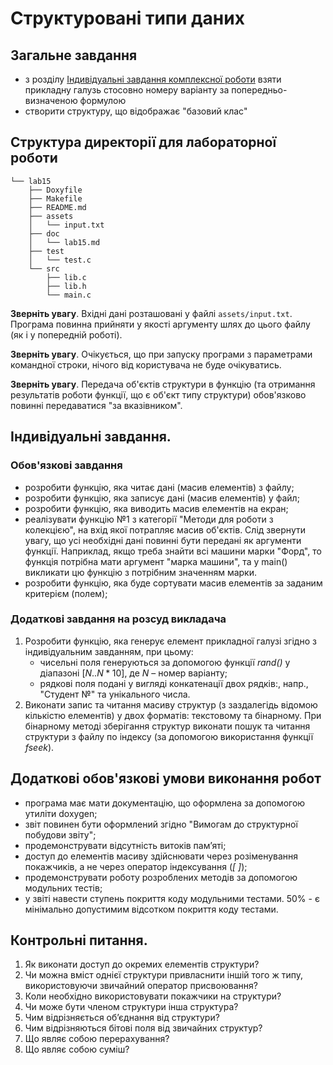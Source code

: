 # Структуровані типи даних
## Загальне завдання

- з розділу [Індивідуальні завдання комплексної роботи](../common/complex-tasks.md) взяти прикладну галузь стосовно номеру варіанту за попередньо-визначеною формулою
- створити структуру, що відображає "базовий клас"

## Структура директорії для лабораторної роботи

```
└── lab15
    ├── Doxyfile
    ├── Makefile
    ├── README.md
    ├── assets
    │   └── input.txt
    ├── doc
    │   └── lab15.md
    ├── test
    │   └── test.c
    └── src
        ├── lib.c
        ├── lib.h
        └── main.c
```

**Зверніть увагу**. Вхідні дані розташовані у файлі `assets/input.txt`. Програма повинна прийняти у якості аргументу шлях до цього файлу (як і у попередній роботі). 

**Зверніть увагу**. Очікується, що при запуску програми з параметрами командної строки, нічого від користувача не буде очікуватись.

**Зверніть увагу**. Передача об'єктів структури в функцію (та отримання результатів роботи функції, що є об'єкт типу структури) обов'язково повинні передаватися "за вказівником".


## Індивідуальні завдання.

### Обов'язкові завдання

- розробити функцію, яка читає дані (масив елементів) з файлу;
- розробити функцію, яка записує дані (масив елементів) у файл;
- розробити функцію, яка виводить масив елементів на екран;
- реалізувати функцію №1 з категорії "Методи для роботи з колекцією", на вхід якої потрапляє масив об'єктів. Слід звернути увагу, що усі необхідні дані повинні бути передані як аргументи функції. Наприклад, якщо треба знайти всі машини марки "Форд", то функція потрібна мати аргумент "марка машини", та у main() викликати цю функцію з потрібним значенням марки.
- розробити функцію, яка буде сортувати масив елементів за заданим критерієм (полем);

### Додаткові завдання на розсуд викладача

1. Розробити функцію, яка генерує елемент прикладної галузі згідно з індивідуальним завданням, при цьому:
   - чисельні поля генеруються за допомогою функції *rand()* у діапазоні $[N..N*10]$, де *N* – номер варіанту;
   - рядкові поля подані у вигляді конкатенації двох рядків:, напр., "Студент №" та унікального числа. 
2. Виконати запис та читання масиву структур (з заздалегідь відомою кількістю елементів) у двох форматів: текстовому та бінарному. При бінарному методі зберігання структур виконати пошук та читання структури з файлу по індексу (за допомогою використання функції *fseek*).

## Додаткові обов'язкові умови виконання робот

- програма має мати документацію, що оформлена за допомогою утиліти doxygen;
- звіт повинен бути оформлений згідно "Вимогам до структурної побудови звіту";
- продемонструвати відсутність витоків пам’яті;
- доступ до елементів масиву здійснювати через розіменування покажчиків, а не через оператор індексування (*[ ]*);
- продемонструвати роботу розроблених методів за допомогою модульних тестів;
- у звіті навести ступень покриття коду модульними тестами. 50% - є мінімально допустимим відсотком покриття коду тестами.

## Контрольні питання.
1.	Як виконати доступ до окремих елементів структури?
2.	Чи можна вміст однієї структури привласнити іншій того ж типу, використовуючи звичайний оператор присвоювання?
3.	Коли необхідно використовувати покажчики на структури?
4.	Чи може бути членом структури інша структура?
5.	Чим відрізняється об’єднання від структури?
6.	Чим відрізняються бітові поля від звичайних структур?
7.	Що являє собою перерахування?
8.	Що являє собою суміш?
